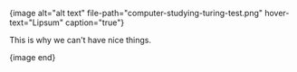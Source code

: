 {image alt="alt text" file-path="computer-studying-turing-test.png" hover-text="Lipsum" caption="true"}

This is why we can't have nice things.

{image end}
